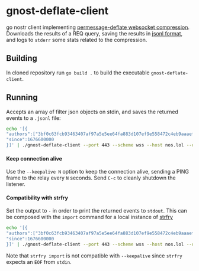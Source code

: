 # gnost-deflate-client
go nostr client implementing [permessage-deflate websocket compression](https://www.rfc-editor.org/rfc/rfc7692#section-7). Downloads the results of a REQ query, saving the results in [jsonl format](https://jsonlines.org/), and logs to `stderr` some stats related to the compression.

## Building
In cloned repository run `go build .` to build the executable `gnost-deflate-client`.

## Running
Accepts an array of filter json objects on stdin, and saves the returned events to a `.jsonl` file:
``` zsh
echo '[{
"authors":["3bf0c63fcb93463407af97a5e5ee64fa883d107ef9e558472c4eb9aaaefa459d"],
"since":1676600000
}]' | ./gnost-deflate-client --port 443 --scheme wss --host nos.lol --output events.jsonl
```

#### Keep connection alive
Use the `--keepalive N` option to keep the connection alive, sending a PING frame to the relay every `N` seconds. Send `C-c` to cleanly shutdown the listener.

#### Compatibility with strfry
Set the output to `-` in order to print the returned events to `stdout`. This can be composed with the `import` command for a local instance of [strfry](https://github.com/hoytech/strfry)
```zsh
echo '[{
"authors":["3bf0c63fcb93463407af97a5e5ee64fa883d107ef9e558472c4eb9aaaefa459d"],
"since":1676600000
}]' | ./gnost-deflate-client --port 443 --scheme wss --host nos.lol --output - | strfry import
```
Note that `strfry import` is not compatible with `--keepalive` since `strfry` expects an `EOF` from `stdin`.
